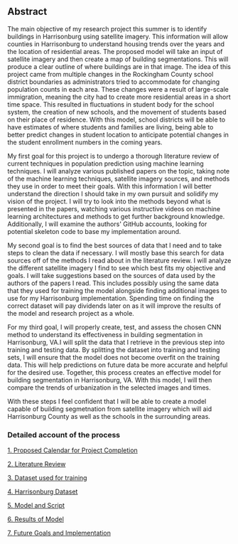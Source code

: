 ## Abstract
The main objective of my research project this summer is to identify buildings in Harrisonburg using satellite imagery. This information will allow counties in Harrisonburg to understand housing trends over the years and the location of residential areas. The proposed model will take an input of satellite imagery and then create a map of building segmentations. This will produce a clear outline of where buildings are in that image. The idea of this project came from multiple changes in the Rockingham County school district boundaries as administrators tried to accommodate for changing population counts in each area. These changes were a result of large-scale immigration, meaning the city had to create more residential areas in a short time space. This resulted in fluctuations in student body for the school system, the creation of new schools, and the movement of students based on their place of residence. With this model, school districts will be able to have estimates of where students and families are living, being able to better predict changes in student location to anticipate potential changes in the student enrollment numbers in the coming years.

My first goal for this project is to undergo a thorough literature review of current techniques in population prediction using machine learning techniques. I will analyze various published papers on the topic, taking note of the machine learning techniques, satellite imagery sources, and methods they use in order to meet their goals. With this information I will better understand the direction I should take in my own pursuit and solidify my vision of the project. I will try to look into the methods beyond what is presented in the papers, watching various instructive videos on machine learning architectures and methods to get further background knowledge. Additionally, I will examine the authors' GitHub accounts, looking for potential skeleton code to base my implementation around.

My second goal is to find the best sources of data that I need and to take steps to clean the data if necessary. I will mostly base this search for data sources off of the methods I read about in the literature review. I will analyze the different satellite imagery I find to see which best fits my objective and goals. I will take suggestions based on the sources of data used by the authors of the papers I read. This includes possibly using the same data that they used for training the model alongside finding additional images to use for my Harrisonburg implementation. Spending time on finding the correct dataset will pay dividends later on as it will improve the results of the model and research project as a whole. 

For my third goal, I will properly create, test, and assess the chosen CNN method to understand its effectiveness in building segmentation in Harrisonburg, VA.I will split the data that I retrieve in the previous step into training and testing data. By splitting the dataset into training and testing sets, I will ensure that the model does not become overfit on the training data. This will help predictions on future data be more accurate and helpful for the desired use. Together, this process creates an effective model for building segmentation in Harrisonburg, VA. With this model, I will then compare the trends of urbanization in the selected images and times.

With these steps I feel confident that I will be able to create a model capable of building segmetnation from satellite imagery which will aid Harrisonburg County as well as the schools in the surrounding areas. 

### Detailed account of the process
[1. Proposed Calendar for Project Completion](calendar.md)

[2. Literature Review](litreview.md)

[3. Dataset used for training](dataset.md)

[4. Harrisonburg Dataset](hdataset.md)

[5. Model and Script](model.md)

[6. Results of Model](results.md)

[7. Future Goals and Implementation](future.md)